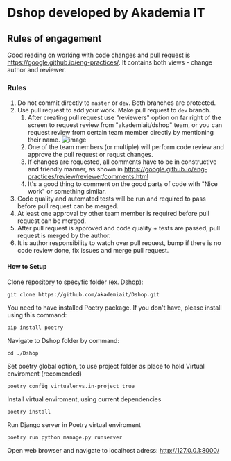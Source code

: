 # Dshop developed by Akademia IT

## Rules of engagement
Good reading on working with code changes and pull request is https://google.github.io/eng-practices/. It contains both views - change author and reviewer.

### Rules

1. Do not commit directly to `master` or `dev`. Both branches are protected.
2. Use pull request to add your work. Make pull request to `dev` branch.
   1. After creating pull request use "reviewers" option on far right of the screen to request review from "akademiait/dshop" team, or you can request review from certain team member directly by mentioning their name.
      ![image](https://github.com/akademiait/Dshop/assets/989256/a5886335-b537-4a23-8655-1bcaba5c67ae)
   2. One of the team members (or multiple) will perform code review and approve the pull request or requst changes.
   3. If changes are requested, all comments have to be in constructive and friendly manner, as shown in https://google.github.io/eng-practices/review/reviewer/comments.html
   4. It's a good thing to comment on the good parts of code with "Nice work" or something similar. 
4. Code quality and automated tests will be run and required to pass before pull request can be merged. 
5. At least one approval by other team member is required before pull request can be merged.
6. After pull request is approved and code quality + tests are passed, pull request is merged by the author.
7. It is author responsibility to watch over pull request, bump if there is no code review done, fix issues and merge pull request.

#### How to Setup

Clone repository to specyfic folder (ex. Dshop):
```
git clone https://github.com/akademiait/Dshop.git
```
You need to have installed Poetry package. If you don't have, please install using this command:
```
pip install poetry
```
Navigate to Dshop folder by command:
```
cd ./Dshop
```
Set poetry global option, to use project folder as place to hold Virtual enviroment (recomended)
```
poetry config virtualenvs.in-project true
```
Install virtual enviroment, using current dependencies
```
poetry install
```
Run Django server in Poetry virtual enviroment
```
poetry run python manage.py runserver
```
Open web browser and navigate to localhost adress:  http://127.0.0.1:8000/ 



